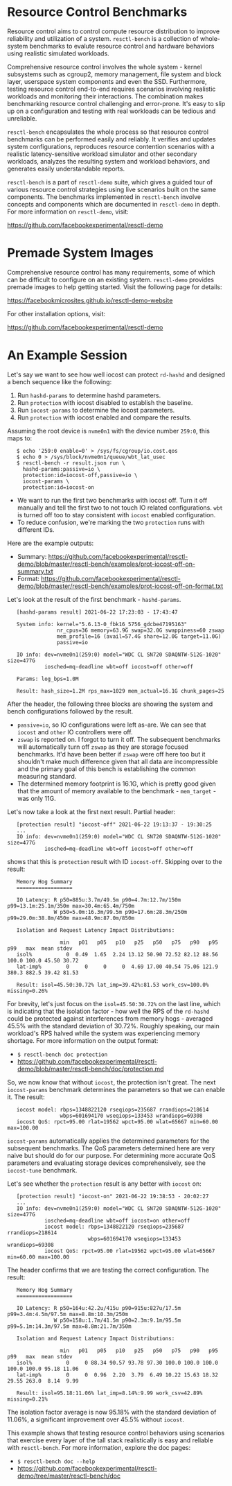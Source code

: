 Resource Control Benchmarks
===========================

Resource control aims to control compute resource distribution to improve
reliability and utilization of a system. `resctl-bench` is a collection of
whole-system benchmarks to evalute resource control and hardware behaviors
using realistic simulated workloads.

Comprehensive resource control involves the whole system - kernel subsystems
such as cgroup2, memory management, file system and block layer, userspace
system components and even the SSD. Furthermore, testing resource control
end-to-end requires scenarios involving realistic workloads and monitoring
their interactions. The combination makes benchmarking resource control
challenging and error-prone. It's easy to slip up on a configuration and
testing with real workloads can be tedious and unreliable.

`resctl-bench` encapsulates the whole process so that resource control
benchmarks can be performed easily and reliably. It verifies and updates
system configurations, reproduces resource contention scenarios with a
realistic latency-sensitive workload simulator and other secondary
workloads, analyzes the resulting system and workload behaviors, and
generates easily understandable reports.

`resctl-bench` is a part of `resctl-demo` suite, which gives a guided tour
of various resource control strategies using live scenarios built on the
same components. The benchmarks implemented in `resctl-bench` involve
concepts and components which are documented in `resctl-demo` in depth. For
more information on `resctl-demo`, visit:

  https://github.com/facebookexperimental/resctl-demo


Premade System Images
=====================

Comprehensive resource control has many requirements, some of which can be
difficult to configure on an existing system. `resctl-demo` provides premade
images to help getting started. Visit the following page for details:

  https://facebookmicrosites.github.io/resctl-demo-website

For other installation options, visit:

  https://github.com/facebookexperimental/resctl-demo


An Example Session
==================

Let's say we want to see how well iocost can protect `rd-hashd` and designed
a bench sequence like the following:

1. Run `hashd-params` to determine hashd parameters.
2. Run `protection` with iocost disabled to establish the baseline.
3. Run `iocost-params` to determine the iocost parameters.
4. Run `protection` with iocost enabled and compare the results.

Assuming the root device is `nvme0n1` with the device number `259:0`, this
maps to:

```
   $ echo '259:0 enable=0' > /sys/fs/cgroup/io.cost.qos
   $ echo 0 > /sys/block/nvme0n1/queue/wbt_lat_usec
   $ resctl-bench -r result.json run \
     hashd-params:passive=io \
     protection:id=iocost-off,passive=io \
     iocost-params \
     protection:id=iocost-on
```

* We want to run the first two benchmarks with iocost off. Turn it off
  manually and tell the first two to not touch IO related configurations.
  `wbt` is turned off too to stay consistent with `iocost` enabled
  configuration.
* To reduce confusion, we're marking the two `protection` runs with different IDs.

Here are the example outputs:

* Summary:  https://github.com/facebookexperimental/resctl-demo/blob/master/resctl-bench/examples/prot-iocost-off-on-summary.txt
* Format: https://github.com/facebookexperimental/resctl-demo/blob/master/resctl-bench/examples/prot-iocost-off-on-format.txt

Let's look at the result of the first benchmark - `hashd-params`.

```
   [hashd-params result] 2021-06-22 17:23:03 - 17:43:47

   System info: kernel="5.6.13-0_fbk16_5756_gdcbe47195163"
                nr_cpus=36 memory=63.9G swap=32.0G swappiness=60 zswap
                mem_profile=16 (avail=57.4G share=12.0G target=11.0G)
                passive=io

   IO info: dev=nvme0n1(259:0) model="WDC CL SN720 SDAQNTW-512G-1020" size=477G
            iosched=mq-deadline wbt=off iocost=off other=off

   Params: log_bps=1.0M

   Result: hash_size=1.2M rps_max=1029 mem_actual=16.1G chunk_pages=25
```

After the header, the following three blocks are showing the system and
bench configurations followed by the result.

* `passive=io`, so IO configurations were left as-are. We can see that
  `iocost` and `other` IO controllers were off.
* `zswap` is reported on. I forgot to turn it off. The subsequent benchmarks
  will automatically turn off `zswap` as they are storage focused
  benchmarks. It'd have been better if `zswap` were off here too but it
  shouldn't make much difference given that all data are incompressible and
  the primary goal of this bench is establishing the common measuring
  standard.
* The determined memory footprint is 16.1G, which is pretty good given that
  the amount of memory available to the benchmark - `mem_target` - was only
  11G.

Let's now take a look at the first next result. Partial header:

```
   [protection result] "iocost-off" 2021-06-22 19:13:37 - 19:30:25
   ...
   IO info: dev=nvme0n1(259:0) model="WDC CL SN720 SDAQNTW-512G-1020" size=477G
            iosched=mq-deadline wbt=off iocost=off other=off
```

shows that this is `protection` result with ID `iocost-off`. Skipping over
to the result:

```
   Memory Hog Summary
   ==================

   IO Latency: R p50=885u:3.7m/49.5m p90=4.7m:12.7m/150m p99=13.1m:25.1m/350m max=30.4m:65.4m/750m
               W p50=5.0m:16.3m/99.5m p90=17.6m:28.3m/250m p99=29.0m:38.8m/450m max=48.9m:87.0m/850m

   Isolation and Request Latency Impact Distributions:

                 min   p01   p05   p10   p25   p50   p75   p90   p95   p99   max  mean stdev
   isol%           0  0.49  1.65  2.24 13.12 50.90 72.52 82.12 88.56 100.0 100.0 45.50 30.72
   lat-imp%        0     0     0     0  4.69 17.00 40.54 75.06 121.9 380.3 882.5 39.42 81.53

   Result: isol=45.50:30.72% lat_imp=39.42%:81.53 work_csv=100.0% missing=0.26%
```

For brevity, let's just focus on the `isol=45.50:30.72%` on the last line,
which is indicating that the isolation factor - how well the RPS of the
`rd-hashd` could be protected against interferences from memory hogs -
averaged 45.5% with the standard deviation of 30.72%. Roughly speaking, our
main workload's RPS halved while the system was experiencing memory
shortage. For more information on the output format:

* `$ resctl-bench doc protection`
* https://github.com/facebookexperimental/resctl-demo/blob/master/resctl-bench/doc/protection.md

So, we now know that without `iocost`, the protection isn't great. The next
`iocost-params` benchmark determines the parameters so that we can enable
it. The result:

```
   iocost model: rbps=1348822120 rseqiops=235687 rrandiops=218614
                 wbps=601694170 wseqiops=133453 wrandiops=69308
   iocost QoS: rpct=95.00 rlat=19562 wpct=95.00 wlat=65667 min=60.00 max=100.00
```

`iocost-params` automatically applies the determined parameters for the
subsequent benchmarks. The QoS parameters determined here are very naive but
should do for our purpose. For determining more accurate QoS parameters and
evaluating storage devices comprehensively, see the `iocost-tune` benchmark.

Let's see whether the `protection` result is any better with `iocost` on:

```
   [protection result] "iocost-on" 2021-06-22 19:38:53 - 20:02:27
   ...
   IO info: dev=nvme0n1(259:0) model="WDC CL SN720 SDAQNTW-512G-1020" size=477G
            iosched=mq-deadline wbt=off iocost=on other=off
            iocost model: rbps=1348822120 rseqiops=235687 rrandiops=218614
                          wbps=601694170 wseqiops=133453 wrandiops=69308
            iocost QoS: rpct=95.00 rlat=19562 wpct=95.00 wlat=65667 min=60.00 max=100.00
```

The header confirms that we are testing the correct configuration. The
result:

```
   Memory Hog Summary
   ==================

   IO Latency: R p50=164u:42.2u/415u p90=915u:827u/17.5m p99=3.4m:4.5m/97.5m max=8.8m:10.3m/250m
               W p50=158u:1.7m/41.5m p90=2.3m:9.1m/95.5m p99=5.1m:14.3m/97.5m max=8.8m:21.7m/350m

   Isolation and Request Latency Impact Distributions:

                 min   p01   p05   p10   p25   p50   p75   p90   p95   p99   max  mean stdev
   isol%           0     0 88.34 90.57 93.78 97.30 100.0 100.0 100.0 100.0 100.0 95.18 11.06
   lat-imp%        0     0  0.96  2.20  3.79  6.49 10.22 15.63 18.32 29.55 263.0  8.14  9.99

   Result: isol=95.18:11.06% lat_imp=8.14%:9.99 work_csv=42.89% missing=0.21%
```

The isolation factor average is now 95.18% with the standard deviation of
11.06%, a significant improvement over 45.5% without `iocost`.

This example shows that testing resource control behaviors using scenarios
that exercise every layer of the tall stack realistically is easy and
reliable with `resctl-bench`. For more information, explore the doc pages:

* `$ resctl-bench doc --help`
* https://github.com/facebookexperimental/resctl-demo/tree/master/resctl-bench/doc
